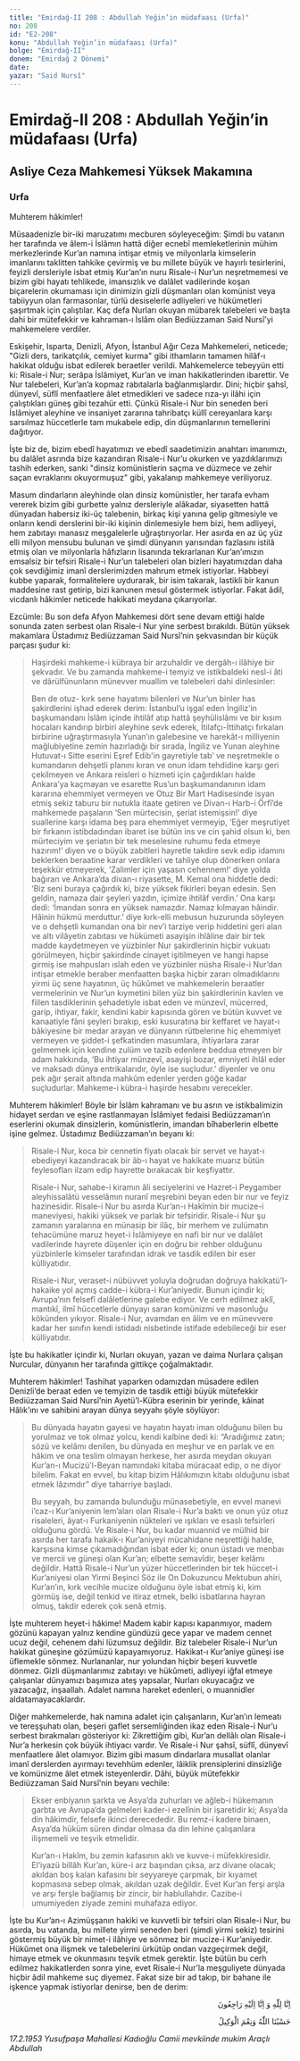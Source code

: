 ```yaml
---
title: "Emirdağ-II 208 : Abdullah Yeğin’in müdafaası (Urfa)"
no: 208
id: "E2-208"
konu: "Abdullah Yeğin’in müdafaası (Urfa)"
bolge: "Emirdağ-II"
donem: "Emirdağ 2 Dönemi"
date: 
yazar: "Said Nursî"
---
```


# Emirdağ-II 208 : Abdullah Yeğin’in müdafaası (Urfa)

## Asliye Ceza Mahkemesi Yüksek Makamına

### Urfa

Muhterem hâkimler!

Müsaadenizle bir-iki maruzatımı mecburen söyleyeceğim: Şimdi bu vatanın her tarafında ve âlem-i İslâmın hattâ diğer ecnebî memleketlerinin mühim merkezlerinde Kur’an namına intişar etmiş ve milyonlarla kimselerin imanlarını taklitten tahkike çevirmiş ve bu millete büyük ve hayırlı tesirlerini, feyizli dersleriyle isbat etmiş Kur’an’ın nuru Risale-i Nur’un neşretmemesi ve bizim gibi hayatı tehlikede, imansızlık ve dalâlet vadilerinde koşan biçarelerin okumaması için dinimizin gizli düşmanları olan komünist veya tabiiyyun olan farmasonlar, türlü desiselerle adliyeleri ve hükümetleri şaşırtmak için çalıştılar. Kaç defa Nurları okuyan mübarek talebeleri ve başta dahi bir mütefekkir ve kahraman-ı İslâm olan Bediüzzaman Said Nursî’yi mahkemelere verdiler.

Eskişehir, Isparta, Denizli, Afyon, İstanbul Ağır Ceza Mahkemeleri, neticede; "Gizli ders, tarikatçılık, cemiyet kurma" gibi ithamların tamamen hilâf-ı hakikat olduğu isbat edilerek beraetler verildi. Mahkemelerce tebeyyün etti ki: Risale-i Nur; serâpa İslâmiyet, Kur’an ve iman hakikatlerinden ibarettir. Ve Nur talebeleri, Kur’an’a kopmaz rabıtalarla bağlanmışlardır. Dini; hiçbir şahsî, dünyevî, süflî menfaatlere âlet etmedikleri ve sadece rıza-yı ilâhi için çalıştıkları güneş gibi tezahür etti. Çünkü Risale-i Nur bin seneden beri İslâmiyet aleyhine ve insaniyet zararına tahribatçı küllî cereyanlara karşı sarsılmaz hüccetlerle tam mukabele edip, din düşmanlarının temellerini dağıtıyor.

İşte biz de, bizim ebedî hayatımızı ve ebedî saadetimizin anahtarı imanımızı, bu dalâlet asrında bize kazandıran Risale-i Nur’u okurken ve yazdıklarımızı tashih ederken, sanki "dinsiz komünistlerin saçma ve düzmece ve zehir saçan evraklarını okuyormuşuz" gibi, yakalanıp mahkemeye veriliyoruz.

Masum dindarların aleyhinde olan dinsiz komünistler, her tarafa evham vererek bizim gibi gurbette yalnız dersleriyle alâkadar, siyasetten hattâ dünyadan habersiz iki-üç talebenin, birkaç kişi yanına gelip gitmesiyle ve onların kendi derslerini bir-iki kişinin dinlemesiyle hem bizi, hem adliyeyi, hem zabıtayı manasız meşgalelerle uğraştırıyorlar. Her asırda en az üç yüz elli milyon mensubu bulunan ve şimdi dünyanın yarısından fazlasını istilâ etmiş olan ve milyonlarla hâfızların lisanında tekrarlanan Kur’an’ımızın emsalsiz bir tefsiri Risale-i Nur’un talebeleri olan bizleri hayatımızdan daha çok sevdiğimiz imanî derslerimizden mahrum etmek istiyorlar. Habbeyi kubbe yaparak, formalitelere uydurarak, bir isim takarak, lastikli bir kanun maddesine rast getirip, bizi kanunen mesul göstermek istiyorlar. Fakat âdil, vicdanlı hâkimler neticede hakikati meydana çıkarıyorlar.

Ezcümle: Bu son defa Afyon Mahkemesi dört sene devam ettiği halde sonunda zaten serbest olan Risale-i Nur yine serbest bırakıldı. Bütün yüksek makamlara Üstadımız Bediüzzaman Said Nursî’nin şekvasından bir küçük parçası şudur ki:

> Haşirdeki mahkeme-i kübraya bir arzuhaldir ve dergâh-ı ilâhiye bir şekvadır. Ve bu zamanda mahkeme-i temyiz ve istikbaldeki nesl-i âti ve dârülfünunların münevver muallim ve talebeleri dahi dinlesinler:
> 
> Ben de otuz- kırk sene hayatımı bilenleri ve Nur’un binler has şakirdlerini işhad ederek derim: İstanbul’u işgal eden İngiliz’in başkumandanı İslâm içinde ihtilâf atıp hattâ şeyhülislâmı ve bir kısım hocaları kandırıp birbiri aleyhine sevk ederek, İtilafçı-İttihatçı fırkaları birbirine uğraştırmasıyla Yunan’ın galebesine ve harekât-ı milliyenin mağlubiyetine zemin hazırladığı bir sırada, İngiliz ve Yunan aleyhine Hutuvat-ı Sitte eserini Eşref Edib'in gayretiyle tab’ ve neşretmekle o kumandanın dehşetli planını kıran ve onun idam tehdidine karşı geri çekilmeyen ve Ankara reisleri o hizmeti için çağırdıkları halde Ankara’ya kaçmayan ve esarette Rus’un başkumandanının idam kararına ehemmiyet vermeyen ve Otuz Bir Mart Hadisesinde isyan etmiş sekiz taburu bir nutukla itaate getiren ve Divan-ı Harb-i Örfî’de mahkemede paşaların ‘Sen mürtecisin, şeriat istemişsin!’ diye suallerine karşı idama beş para ehemmiyet vermeyip, ‘Eğer meşrutiyet bir fırkanın istibdadından ibaret ise bütün ins ve cin şahid olsun ki, ben mürteciyim ve şeriatın bir tek meselesine ruhumu feda etmeye hazırım!’ diyen ve o büyük zabitleri hayretle takdire sevk edip idamını beklerken beraatine karar verdikleri ve tahliye olup dönerken onlara teşekkür etmeyerek, ‘Zalimler için yaşasın cehennem!’ diye yolda bağıran ve Ankara’da divan-ı riyasette, M. Kemal ona hiddetle dedi: ‘Biz seni buraya çağırdık ki, bize yüksek fikirleri beyan edesin. Sen geldin, namaza dair şeyleri yazdın, içimize ihtilâf verdin.’ Ona karşı dedi: ‘İmandan sonra en yüksek namazdır. Namaz kılmayan hâindir. Hâinin hükmü merduttur.’ diye kırk-elli mebusun huzurunda söyleyen ve o dehşetli kumandan ona bir nev’i tarziye verip hiddetini geri alan ve altı vilâyetin zabıtası ve hükümeti asayişin ihlâline dair bir tek madde kaydetmeyen ve yüzbinler Nur şakirdlerinin hiçbir vukuatı görülmeyen, hiçbir şakirdinde cinayet işitilmeyen ve hangi hapse girmiş ise mahpusları ıslah eden ve yüzbinler nüsha Risale-i Nur’dan intişar etmekle beraber menfaatten başka hiçbir zararı olmadıklarını yirmi üç sene hayatının, üç hükûmet ve mahkemelerin beraatler vermelerinin ve Nur’un kıymetini bilen yüz bin şakirdlerinin kavlen ve fiilen tasdiklerinin şehadetiyle isbat eden ve münzevî, mücerred, garip, ihtiyar, fakir, kendini kabir kapısında gören ve bütün kuvvet ve kanaatiyle fâni şeyleri bırakıp, eski kusuratına bir keffaret ve hayat-ı bâkiyesine bir medar arayan ve dünyanın rütbelerine hiç ehemmiyet vermeyen ve şiddet-i şefkatinden masumlara, ihtiyarlara zarar gelmemek için kendine zulüm ve tazib edenlere beddua etmeyen bir adam hakkında, ‘Bu ihtiyar münzevî, asayişi bozar, emniyeti ihlâl eder ve maksadı dünya entrikalarıdır, öyle ise suçludur.’ diyenler ve onu pek ağır şerait altında mahkûm edenler yerden göğe kadar suçludurlar. Mahkeme-i kübra-i haşirde hesabını verecekler.

Muhterem hâkimler! Böyle bir İslâm kahramanı ve bu asrın ve istikbalimizin hidayet serdarı ve eşine rastlanmayan İslâmiyet fedaisi Bediüzzaman’ın eserlerini okumak dinsizlerin, komünistlerin, imandan bîhaberlerin elbette işine gelmez. Üstadımız Bediüzzaman’ın beyanı ki:

> Risale-i Nur, koca bir cennetin fiyatı olacak bir servet ve hayat-ı ebediyeyi kazandıracak bir âb-ı hayat ve hakikate muarız bütün feylesofları ilzam edip hayrette bırakacak bir keşfiyattır.
> 
> Risale-i Nur, sahabe-i kiramın âli seciyelerini ve Hazret-i Peygamber aleyhissalâtü vesselâmın nuranî meşrebini beyan eden bir nur ve feyiz hazinesidir. Risale-i Nur bu asırda Kur’an-ı Hakîmin bir mucize-i maneviyesi, hakiki yüksek ve parlak bir tefsiridir. Risale-i Nur şu zamanın yaralarına en münasip bir ilâç, bir merhem ve zulümatın tehacümüne maruz heyet-i İslâmiyeye en nafi bir nur ve dalâlet vadilerinde hayrete düşenler için en doğru bir rehber olduğunu yüzbinlerle kimseler tarafından idrak ve tasdik edilen bir eser külliyatıdır.
> 
> Risale-i Nur, veraset-i nübüvvet yoluyla doğrudan doğruya hakikatü’l-hakaike yol açmış cadde-i kübra-i Kur’aniyedir. Bunun içindir ki; Avrupa’nın felsefî dalâletlerine galebe ediyor. Ve cerh edilmez aklî, mantıkî, ilmî hüccetlerle dünyayı saran komünizmi ve masonluğu kökünden yıkıyor. Risale-i Nur, avamdan en âlim ve en münevvere kadar her sınıfın kendi istidadı nisbetinde istifade edebileceği bir eser külliyatıdır.

İşte bu hakikatler içindir ki, Nurları okuyan, yazan ve daima Nurlara çalışan Nurcular, dünyanın her tarafında gittikçe çoğalmaktadır.

Muhterem hâkimler! Tashihat yaparken odamızdan müsadere edilen Denizli’de beraat eden ve temyizin de tasdik ettiği büyük mütefekkir Bediüzzaman Said Nursî’nin Ayetü’l-Kübra eserinin bir yerinde, kâinat Hâlık’ını ve sahibini arayan dünya seyyahı şöyle söylüyor:

> Bu dünyada hayatın gayesi ve hayatın hayatı iman olduğunu bilen bu yorulmaz ve tok olmaz yolcu, kendi kalbine dedi ki: “Aradığımız zatın; sözü ve kelâmı denilen, bu dünyada en meşhur ve en parlak ve en hâkim ve ona teslim olmayan herkese, her asırda meydan okuyan Kur’an-ı Mucizü’l-Beyan namındaki kitaba müracaat edip, o ne diyor bilelim. Fakat en evvel, bu kitap bizim Hâlıkımızın kitabı olduğunu isbat etmek lâzımdır” diye taharriye başladı.
> 
> Bu seyyah, bu zamanda bulunduğu münasebetiyle, en evvel manevi i’caz-ı Kur’aniyenin lem’aları olan Risale-i Nur’a baktı ve onun yüz otuz risaleleri, âyat-ı Furkaniyenin nükteleri ve ışıkları ve esaslı tefsirleri olduğunu gördü. Ve Risale-i Nur, bu kadar muannid ve mülhid bir asırda her tarafa hakaik-ı Kur’aniyeyi mücahidane neşrettiği halde, karşısına kimse çıkamadığından isbat eder ki; onun üstadı ve menbaı ve mercii ve güneşi olan Kur’an; elbette semavîdir, beşer kelâmı değildir. Hattâ Risale-i Nur’un yüzer hüccetlerinden bir tek hüccet-i Kur’aniyesi olan Yirmi Beşinci Söz ile On Dokuzuncu Mektubun ahiri, Kur’an’ın, kırk vecihle mucize olduğunu öyle isbat etmiş ki, kim görmüş ise, değil tenkid ve itiraz etmek, belki isbatlarına hayran olmuş, takdir ederek çok senâ etmiş.

İşte muhterem heyet-i hâkime! Madem kabir kapısı kapanmıyor, madem gözünü kapayan yalnız kendine gündüzü gece yapar ve madem cennet ucuz değil, cehenem dahi lüzumsuz değildir. Biz talebeler Risale-i Nur’un hakikat güneşine gözümüzü kapayamıyoruz. Hakikat-ı Kur’aniye güneşi ise üflemekle sönmez. Nurlananlar, nur yolundan hiçbir beşeri kuvvetle dönmez. Gizli düşmanlarımız zabıtayı ve hükûmeti, adliyeyi iğfal etmeye çalışanlar dünyamızı başımıza ateş yapsalar, Nurları okuyacağız ve yazacağız, inşaallah. Adalet namına hareket edenleri, o muannidler aldatamayacaklardır.

Diğer mahkemelerde, hak namına adalet için çalışanların, Kur’an’ın lemeatı ve tereşşuhatı olan, beşeri gaflet sersemliğinden ikaz eden Risale-i Nur’u serbest bırakmaları gösteriyor ki: Zikrettiğim gibi, Kur’an dellâlı olan Risale-i Nur’a herkesin çok büyük ihtiyacı vardır. Ve Risale-i Nur şahsî, süflî, dünyevî menfaatlere âlet olamıyor. Bizim gibi masum dindarlara musallat olanlar imanî derslerden ayırmayı tevehhüm edenler, lâiklik prensiplerini dinsizliğe ve komünizme âlet etmek isteyenlerdir. Dâhi, büyük mütefekkir Bediüzzaman Said Nursî’nin beyanı vechile:

> Ekser enbiyanın şarkta ve Asya’da zuhurları ve ağleb-i hükemanın garbta ve Avrupa’da gelmeleri kader-i ezelînin bir işaretidir ki; Asya’da din hâkimdir, felsefe ikinci derecededir. Bu remz-i kadere binaen, Asya’da hüküm süren dindar olmasa da din lehine çalışanlara ilişmemeli ve teşvik etmelidir.
> 
> Kur’an-ı Hakîm, bu zemin kafasının aklı ve kuvve-i müfekkiresidir. El’iyazü billâh Kur’an, küre-i arz başından çıksa, arz divane olacak; akıldan boş kalan kafasını bir seyyareye çarpmak, bir kıyamet kopmasına sebep olmak, akıldan uzak değildir. Evet Kur’an ferşi arşla ve arşı ferşle bağlamış bir zincir, bir hablullahdır. Cazibe-i umumiyeden ziyade zemini muhafaza ediyor.

İşte bu Kur’an-ı Azimüşşanın hakiki ve kuvvetli bir tefsiri olan Risale-i Nur, bu asırda, bu vatanda, bu millete yirmi seneden beri (şimdi yirmi sekiz) tesirini göstermiş büyük bir nimet-i ilâhiye ve sönmez bir mucize-i Kur’aniyedir. Hükûmet ona ilişmek ve talebelerini ürkütüp ondan vazgeçirmek değil, himaye etmek ve okunmasını teşvik etmek gerektir. İşte bütün bu cerh edilmez hakikatlerden sonra yine, evet Risale-i Nur’la meşguliyete dünyada hiçbir âdil mahkeme suç diyemez. Fakat size bir ad takıp, bir bahane ile işkence yapmak istiyorlar denirse, ben de derim:

<p class="arabic" dir="rtl" title="Meal: “Biz şüphesiz Allah'a aidiz ve şüphesiz O'na döneceğiz.” [Bakara Suresi, 2:156]">اِنَّا لِلّٰهِ وَ اِنَّا اِلَيْهِ رَاجِعُونَ</p>

<p class="arabic" dir="rtl" title="Meal: “Allah bize yeter, O ne güzel vekildir!” [Âl-i İmrân Sûresi, 3:173]">حَسْبُنَا اللّٰهُ وَنِعْمَ الْوَكِيلُ</p>

*17.2.1953*
*Yusufpaşa Mahallesi*
*Kadıoğlu Camii mevkiinde mukim*
*Araçlı Abdullah*
